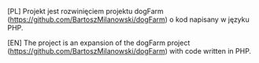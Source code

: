 [PL] Projekt jest rozwinięciem projektu dogFarm (https://github.com/BartoszMilanowski/dogFarm) o kod napisany w języku PHP.

[EN] The project is an expansion of the dogFarm project (https://github.com/BartoszMilanowski/dogFarm) with code written in PHP.
